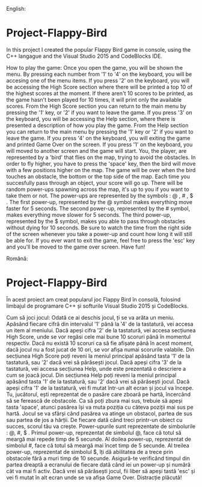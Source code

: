 English:
# Project-Flappy-Bird
In this project I created the popular Flappy Bird game in console, using the C++ langague and the Visual Studio 2015 and CodeBlocks IDE.

How to play the game:
Once you open the game, you will be shown the menu. By pressing each number from '1' to '4' on the keyboard, you will be accesing one of the menu items.
If you press '2' on the keyboard, you will be accessing the High Score section where there will be printed a top 10 of the highest scores at the moment. If there aren't 10 scores to be printed, as the game hasn't been played for 10 times, it will print only the available scores. From the High Score section you can return to the main menu by pressing the '1' key, or '2' if you want to leave the game.
If you press '3' on the keyboard, you will be accessing the Help section, where there is presented a description of how you play the game. From the Help section you can return to the main menu by pressing the '1' key or '2' if you want to leave the game.
If you press '4' on the keyboard, you will exiting the game and printed Game Over on the screen.
If you press '1' on the keyboard, you will moved to another screen and the game will start.
You, the player, are represented by a 'bird' that flies on the map, trying to avoid the obstacles.
In order to fly higher, you have to press the 'space' key, then the bird will move with a few positions higher on the map.
The game will be over when the bird touches an obstacle, the bottom or the top side of the map.
Each time you succesfully pass through an object, your score will go up.
There will be random power-ups spawning across the map, it's up to you if you want to take them or not.
The power-ups are represented by the symbols : @ , # , $ .
The first power-up, represented by the @ symbol makes everything move faster for 5 seconds.
The second power-up, represented by the # symbol, makes everything move slower for 5 seconds.
The third power-up, represented by the $ symbol, makes you able to pass through obstacles without dying for 10 seconds.
Be sure to watch the time from the right side of the screen whenever you take a power-up and count how long it will still be able for.
If you ever want to exit the game, feel free to press the 'esc' key and you'll be moved to the game over screen.
Have fun!


 Română: 
 # Project-Flappy-Bird 
 În acest proiect am creat popularul joc Flappy Bird în consolă, folosind limbajul de programare C++ și softurile Visual Studio 2015 și CodeBlocks. 
  
  
 Cum să joci jocul: 
 Odată ce ai deschis jocul, ți se va arăta un meniu. Apăsând fiecare cifră din intervalul '1' până la '4' de la tastatură, vei accesa un item al meniului. 
 Dacă apeși cifra '2' de la tastatură, vei accesa secțiunea High Score, unde se vor regăsi cele mai bune 10 scoruri până în momentul respectiv. Dacă nu există 10 scoruri ca să fie afișate până în acest moment, dacă jocul nu a fost jucat de 10 ori, se vor afișa numai scorurile valabile. Din secțiunea High Score poți reveni la meniul principal apăsând tasta '1' de la tastatură, sau '2' dacă vrei să părăsești jocul. 
 Dacă apeși cifra '3' de la tastatură, vei accesa secțiunea Help, unde este prezentată o descriere a cum se joacă jocul. Din secțiunea Help poți reveni la meniul principal apăsând tasta '1' de la tastatură, sau '2' dacă vrei să părăsești jocul. 
 Dacă apeși cifra '1' de la tastatură, vei fi mutat într-un alt ecran și jocul va începe. 
 Tu, jucătorul, ești reprezentat de o pasăre care zboară pe hartă, încercând să se ferească de obstacole. 
 Ca să poți zbura mai sus, trebuie să apeși tasta 'space', atunci pasărea își va muta poziția cu câteva poziții mai sus pe hartă. 
 Jocul se va sfârși când pasărea va atinge un obstacol, partea de sus sau partea de jos a hărții. 
 De fiecare dată când treci printr-un obiect cu succes, scorul tău va crește. 
 Power-upurile sunt reprezentate de simbolurile : @, #, $ . 
 Primul power-up, reprezentat de simbolul @, face că totul să meargă mai repede timp de 5 secunde. 
 Al doilea power-up, reprezentat de simbolul #, face că totul să meargă mai încet timp de 5 secunde. 
 Al treilea power-up, reprezentat de simbolul $, îți dă abilitatea de a trece prin obstacole fără a muri timp de 10 secunde. 
 Asigură-te verificând timpul din partea dreaptă a ecranului de fiecare dată când iei un power-up și numără cât va mai fi activ. 
 Dacă vrei să părăsești jocul, fii liber să apeși tastă 'esc' și vei fi mutat în alt ecran unde se va afișa Game Over. 
 Distracție plăcută! 
